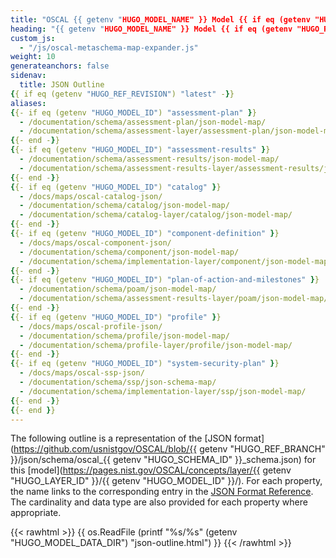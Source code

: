 ```yaml
---
title: "OSCAL {{ getenv "HUGO_MODEL_NAME" }} Model {{ if eq (getenv "HUGO_REF_VERSION") "develop" }}Development Snapshot{{ else }}v{{ getenv "HUGO_REF_VERSION" }}{{ end }} JSON Format Outline"
heading: "{{ getenv "HUGO_MODEL_NAME" }} Model {{ if eq (getenv "HUGO_REF_VERSION") "develop" }}Development Snapshot{{ else }}v{{ getenv "HUGO_REF_VERSION" }}{{ end }} JSON Format Outline"
custom_js:
  - "/js/oscal-metaschema-map-expander.js"
weight: 10
generateanchors: false
sidenav:
  title: JSON Outline
{{ if eq (getenv "HUGO_REF_REVISION") "latest" -}}
aliases:
{{- if eq (getenv "HUGO_MODEL_ID") "assessment-plan" }}
  - /documentation/schema/assessment-plan/json-model-map/
  - /documentation/schema/assessment-layer/assessment-plan/json-model-map/
{{- end -}}
{{- if eq (getenv "HUGO_MODEL_ID") "assessment-results" }}
  - /documentation/schema/assessment-results/json-model-map/
  - /documentation/schema/assessment-results-layer/assessment-results/json-model-map/
{{- end -}}
{{- if eq (getenv "HUGO_MODEL_ID") "catalog" }}
  - /docs/maps/oscal-catalog-json/
  - /documentation/schema/catalog/json-model-map/
  - /documentation/schema/catalog-layer/catalog/json-model-map/
{{- end -}}
{{- if eq (getenv "HUGO_MODEL_ID") "component-definition" }}
  - /docs/maps/oscal-component-json/
  - /documentation/schema/component/json-model-map/
  - /documentation/schema/implementation-layer/component/json-model-map/
{{- end -}}
{{- if eq (getenv "HUGO_MODEL_ID") "plan-of-action-and-milestones" }}
  - /documentation/schema/poam/json-model-map/
  - /documentation/schema/assessment-results-layer/poam/json-model-map/
{{- end -}}
{{- if eq (getenv "HUGO_MODEL_ID") "profile" }}
  - /docs/maps/oscal-profile-json/
  - /documentation/schema/profile/json-model-map/
  - /documentation/schema/profile-layer/profile/json-model-map/
{{- end -}}
{{- if eq (getenv "HUGO_MODEL_ID") "system-security-plan" }}
  - /docs/maps/oscal-ssp-json/
  - /documentation/schema/ssp/json-schema-map/
  - /documentation/schema/implementation-layer/ssp/json-model-map/
{{- end -}}
{{- end }}
---
```


The following outline is a representation of the [JSON format](https://github.com/usnistgov/OSCAL/blob/{{ getenv "HUGO_REF_BRANCH" }}/json/schema/oscal_{{ getenv "HUGO_SCHEMA_ID" }}_schema.json) for this [model](https://pages.nist.gov/OSCAL/concepts/layer/{{ getenv "HUGO_LAYER_ID" }}/{{ getenv "HUGO_MODEL_ID" }}/). For each property, the name links to the corresponding entry in the [JSON Format Reference](../json-reference/). The cardinality and data type are also provided for each property where appropriate.

{{< rawhtml >}}
{{ os.ReadFile (printf "%s/%s" (getenv "HUGO_MODEL_DATA_DIR") "json-outline.html") }}
{{< /rawhtml >}}